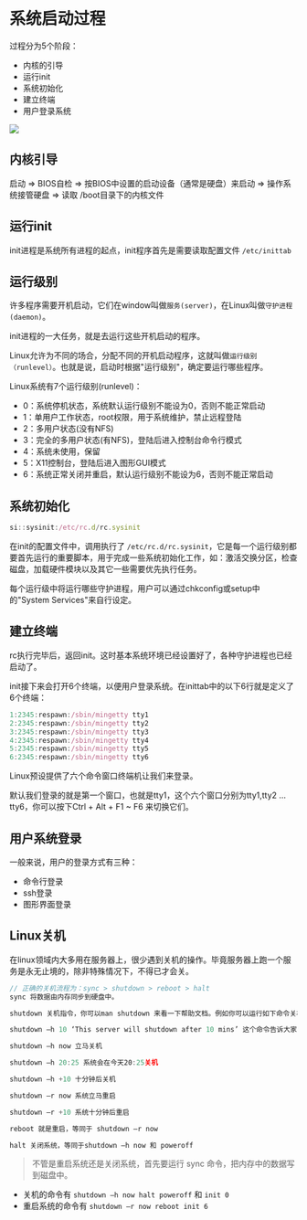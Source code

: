 # 系统启动过程

过程分为5个阶段：

* 内核的引导
* 运行init
* 系统初始化
* 建立终端
* 用户登录系统

![](https://ws3.sinaimg.cn/large/006tNbRwly1fx7lbelq8ij30uy09ygng.jpg)

<!-- toc -->

## 内核引导

启动 => BIOS自检 => 按BIOS中设置的启动设备（通常是硬盘）来启动 => 操作系统接管硬盘 => 读取 /boot目录下的内核文件

## 运行init

init进程是系统所有进程的起点，init程序首先是需要读取配置文件 `/etc/inittab`

## 运行级别

许多程序需要开机启动，它们在window叫做`服务(server)`，在Linux叫做`守护进程(daemon)`。

init进程的一大任务，就是去运行这些开机启动的程序。

Linux允许为不同的场合，分配不同的开机启动程序，这就叫做`运行级别（runlevel）`。也就是说，启动时根据"运行级别"，确定要运行哪些程序。

Linux系统有7个运行级别(runlevel)：
* 0：系统停机状态，系统默认运行级别不能设为0，否则不能正常启动
* 1：单用户工作状态，root权限，用于系统维护，禁止远程登陆
* 2：多用户状态(没有NFS)
* 3：完全的多用户状态(有NFS)，登陆后进入控制台命令行模式
* 4：系统未使用，保留
* 5：X11控制台，登陆后进入图形GUI模式
* 6：系统正常关闭并重启，默认运行级别不能设为6，否则不能正常启动

## 系统初始化

```js
si::sysinit:/etc/rc.d/rc.sysinit　
```

在init的配置文件中，调用执行了 `/etc/rc.d/rc.sysinit`，它是每一个运行级别都要首先运行的重要脚本，用于完成一些系统初始化工作，如：激活交换分区，检查磁盘，加载硬件模块以及其它一些需要优先执行任务。

每个运行级中将运行哪些守护进程，用户可以通过chkconfig或setup中的"System Services"来自行设定。

## 建立终端

rc执行完毕后，返回init。这时基本系统环境已经设置好了，各种守护进程也已经启动了。

init接下来会打开6个终端，以便用户登录系统。在inittab中的以下6行就是定义了6个终端：

```js
1:2345:respawn:/sbin/mingetty tty1
2:2345:respawn:/sbin/mingetty tty2
3:2345:respawn:/sbin/mingetty tty3
4:2345:respawn:/sbin/mingetty tty4
5:2345:respawn:/sbin/mingetty tty5
6:2345:respawn:/sbin/mingetty tty6
```

Linux预设提供了六个命令窗口终端机让我们来登录。

默认我们登录的就是第一个窗口，也就是tty1，这个六个窗口分别为tty1,tty2 … tty6，你可以按下Ctrl + Alt + F1 ~ F6 来切换它们。

## 用户系统登录

一般来说，用户的登录方式有三种：

* 命令行登录
* ssh登录
* 图形界面登录

## Linux关机

在linux领域内大多用在服务器上，很少遇到关机的操作。毕竟服务器上跑一个服务是永无止境的，除非特殊情况下，不得已才会关。

```js
// 正确的关机流程为：sync > shutdown > reboot > halt
sync 将数据由内存同步到硬盘中。

shutdown 关机指令，你可以man shutdown 来看一下帮助文档。例如你可以运行如下命令关机：

shutdown –h 10 ‘This server will shutdown after 10 mins’ 这个命令告诉大家，计算机将在10分钟后关机，并且会显示在登陆用户的当前屏幕中。

shutdown –h now 立马关机

shutdown –h 20:25 系统会在今天20:25关机

shutdown –h +10 十分钟后关机

shutdown –r now 系统立马重启

shutdown –r +10 系统十分钟后重启

reboot 就是重启，等同于 shutdown –r now

halt 关闭系统，等同于shutdown –h now 和 poweroff
```

> 不管是重启系统还是关闭系统，首先要运行 sync 命令，把内存中的数据写到磁盘中。

* 关机的命令有 `shutdown –h now halt poweroff` 和 `init 0`
* 重启系统的命令有 `shutdown –r now reboot init 6`
